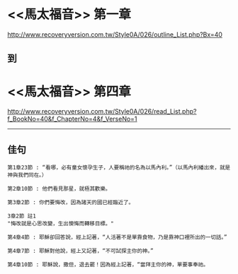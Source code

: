 # <<馬太福音>> 第一章
<http://www.recoveryversion.com.tw/Style0A/026/outline_List.php?Bx=40>

## 到
          
# <<馬太福音>> 第四章
<http://www.recoveryversion.com.tw/Style0A/026/read_List.php?f_BookNo=40&f_ChapterNo=4&f_VerseNo=1>

***
## 佳句
```
第1章23節 : “看哪，必有童女懷孕生子，人要稱祂的名為以馬內利。”（以馬內利繙出來，就是神與我們同在。）
```

```
第2章10節 : 他們看見那星，就極其歡樂。
```

```
第3章2節 : 你們要悔改，因為諸天的國已經臨近了。

3章2節 註1
"悔改就是心思改變，生出懊悔而轉移目標。"
```

```
第4章4節 : 耶穌卻回答說，經上記著，“人活著不是單靠食物，乃是靠神口裡所出的一切話。” 
```

```
第4章7節 : 耶穌對他說，經上又記著，“不可試探主你的神。” 
```

```
第4章10節 : 耶穌說，撒但，退去罷！因為經上記著，“當拜主你的神，單要事奉祂。 
```
